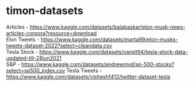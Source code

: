 # timon-datasets

Articles - https://www.kaggle.com/datasets/balabaskar/elon-musk-news-articles-corpora?resource=download \
Elon Tweets - https://www.kaggle.com/datasets/marta99/elon-musks-tweets-dataset-2022?select=cleandata.csv \
Tesla Stock - https://www.kaggle.com/datasets/varpit94/tesla-stock-data-updated-till-28jun2021 \
S&P - https://www.kaggle.com/datasets/andrewmvd/sp-500-stocks?select=sp500_index.csv
Tesla Tweets - https://www.kaggle.com/datasets/vishesh1412/twitter-dataset-tesla
